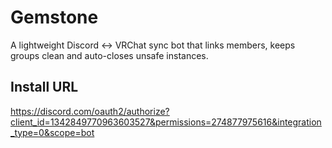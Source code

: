 # Gemstone

A lightweight Discord <-> VRChat sync bot that links members, keeps groups clean and auto-closes unsafe instances.

## Install URL

https://discord.com/oauth2/authorize?client_id=1342849770963603527&permissions=274877975616&integration_type=0&scope=bot
